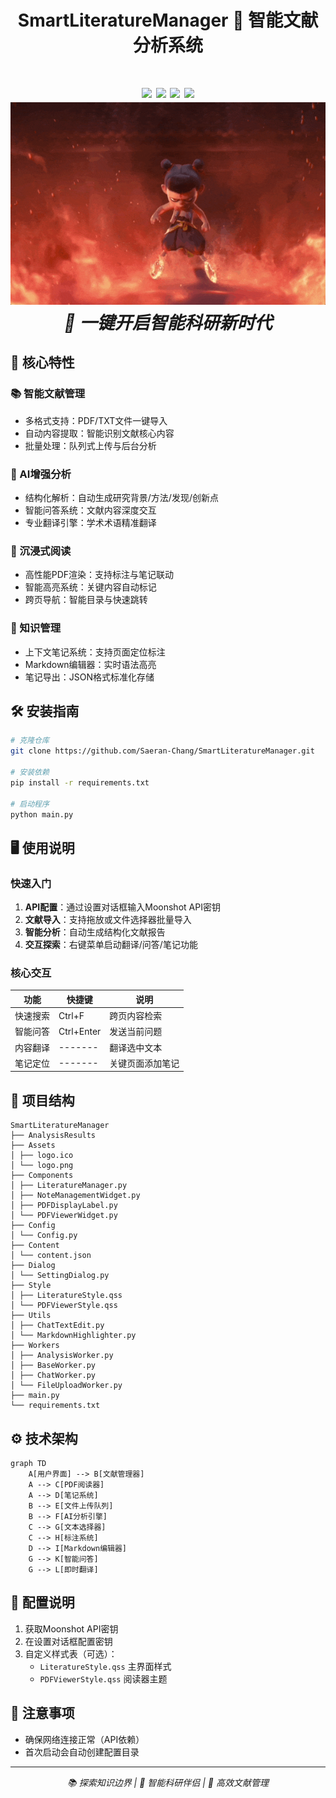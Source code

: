 <h1 align="center">SmartLiteratureManager 🚀 智能文献分析系统<h1>

<div align="center">
  <img src="https://img.shields.io/badge/version-1.0.0-cyan">
  <img src="https://img.shields.io/badge/Python-3.9%2B-3776AB?logo=python">
  <img src="https://img.shields.io/badge/PyQt5-5.15-41CD52?logo=qt">
  <img src="https://img.shields.io/badge/Powered_by-Moonshot_AI-FF6C37?logo=ai">
</div>

<div align="center">
  <img src="Assets/icon.gif" width="700" alt="系统演示动画">
  <br>
  <em>🚀 一键开启智能科研新时代</em>
</div>

## 🌟 核心特性

### 📚 智能文献管理
- 多格式支持：PDF/TXT文件一键导入
- 自动内容提取：智能识别文献核心内容
- 批量处理：队列式上传与后台分析

### 🧠 AI增强分析
- 结构化解析：自动生成研究背景/方法/发现/创新点
- 智能问答系统：文献内容深度交互
- 专业翻译引擎：学术术语精准翻译

### 🎨 沉浸式阅读
- 高性能PDF渲染：支持标注与笔记联动
- 智能高亮系统：关键内容自动标记
- 跨页导航：智能目录与快速跳转

### 📝 知识管理
- 上下文笔记系统：支持页面定位标注
- Markdown编辑器：实时语法高亮
- 笔记导出：JSON格式标准化存储

## 🛠️ 安装指南

```bash
# 克隆仓库
git clone https://github.com/Saeran-Chang/SmartLiteratureManager.git

# 安装依赖
pip install -r requirements.txt

# 启动程序
python main.py
```

## 🖥️ 使用说明

### 快速入门
1. **API配置**：通过设置对话框输入Moonshot API密钥
2. **文献导入**：支持拖放或文件选择器批量导入
3. **智能分析**：自动生成结构化文献报告
4. **交互探索**：右键菜单启动翻译/问答/笔记功能

### 核心交互
| 功能            | 快捷键             | 说明                      |
|----------------|-------------------|-------------------------|
| 快速搜索        | Ctrl+F            | 跨页内容检索               |
| 智能问答        | Ctrl+Enter        | 发送当前问题               |
| 内容翻译        | -------           | 翻译选中文本               |
| 笔记定位        | -------           | 关键页面添加笔记            |

## 📂 项目结构

```text
SmartLiteratureManager
├── AnalysisResults
├── Assets
│ ├── logo.ico
│ └── logo.png
├── Components
│ ├── LiteratureManager.py
│ ├── NoteManagementWidget.py
│ ├── PDFDisplayLabel.py
│ └── PDFViewerWidget.py
├── Config
│ └── Config.py
├── Content
│ └── content.json
├── Dialog
│ └── SettingDialog.py
├── Style
│ ├── LiteratureStyle.qss
│ └── PDFViewerStyle.qss
├── Utils
│ ├── ChatTextEdit.py
│ └── MarkdownHighlighter.py
├── Workers
│ ├── AnalysisWorker.py
│ ├── BaseWorker.py
│ ├── ChatWorker.py
│ └── FileUploadWorker.py
├── main.py
└── requirements.txt

```

## ⚙️ 技术架构

```mermaid
graph TD
    A[用户界面] --> B[文献管理器]
    A --> C[PDF阅读器]
    A --> D[笔记系统]
    B --> E[文件上传队列]
    B --> F[AI分析引擎]
    C --> G[文本选择器]
    C --> H[标注系统]
    D --> I[Markdown编辑器]
    G --> K[智能问答]
    G --> L[即时翻译]
```

## 🔧 配置说明

1. 获取Moonshot API密钥
2. 在设置对话框配置密钥
3. 自定义样式表（可选）：
   - `LiteratureStyle.qss` 主界面样式
   - `PDFViewerStyle.qss` 阅读器主题

## 📌 注意事项

- 确保网络连接正常（API依赖）
- 首次启动会自动创建配置目录
---

<div align="center">
  <i>📚 探索知识边界 | 🤖 智能科研伴侣 | 🚀 高效文献管理</i>
</div>
